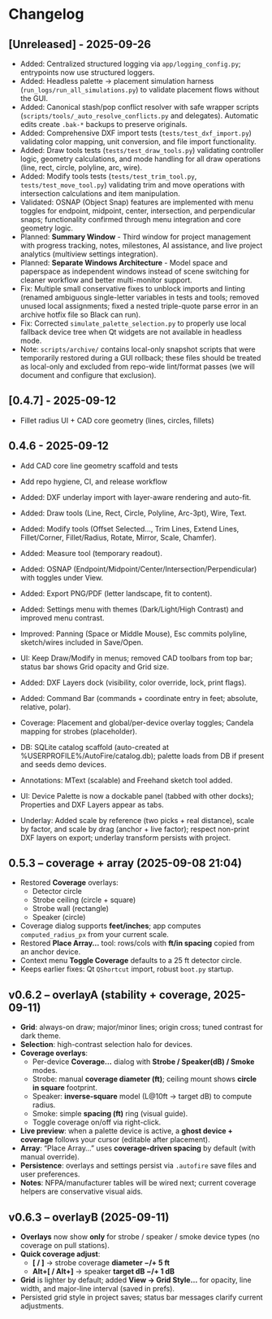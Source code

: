 # Changelog


## [Unreleased] - 2025-09-26
- Added: Centralized structured logging via `app/logging_config.py`; entrypoints now use structured loggers.
- Added: Headless palette → placement simulation harness (`run_logs/run_all_simulations.py`) to validate placement flows without the GUI.
- Added: Canonical stash/pop conflict resolver with safe wrapper scripts (`scripts/tools/_auto_resolve_conflicts.py` and delegates). Automatic edits create `.bak-*` backups to preserve originals.
- Added: Comprehensive DXF import tests (`tests/test_dxf_import.py`) validating color mapping, unit conversion, and file import functionality.
- Added: Draw tools tests (`tests/test_draw_tools.py`) validating controller logic, geometry calculations, and mode handling for all draw operations (line, rect, circle, polyline, arc, wire).
- Added: Modify tools tests (`tests/test_trim_tool.py`, `tests/test_move_tool.py`) validating trim and move operations with intersection calculations and item manipulation.
- Validated: OSNAP (Object Snap) features are implemented with menu toggles for endpoint, midpoint, center, intersection, and perpendicular snaps; functionality confirmed through menu integration and core geometry logic.
- Planned: **Summary Window** - Third window for project management with progress tracking, notes, milestones, AI assistance, and live project analytics (multiview settings integration).
- Planned: **Separate Windows Architecture** - Model space and paperspace as independent windows instead of scene switching for cleaner workflow and better multi-monitor support.
- Fix: Multiple small conservative fixes to unblock imports and linting (renamed ambiguous single-letter variables in tests and tools; removed unused local assignments; fixed a nested triple-quote parse error in an archive hotfix file so Black can run).
- Fix: Corrected `simulate_palette_selection.py` to properly use local fallback device tree when Qt widgets are not available in headless mode.
- Note: `scripts/archive/` contains local-only snapshot scripts that were temporarily restored during a GUI rollback; these files should be treated as local-only and excluded from repo-wide lint/format passes (we will document and configure that exclusion).

## [0.4.7] - 2025-09-12
- Fillet radius UI + CAD core geometry (lines, circles, fillets)

## 0.4.6 - 2025-09-12
- Add CAD core line geometry scaffold and tests
- Add repo hygiene, CI, and release workflow

- Added: DXF underlay import with layer-aware rendering and auto-fit.
- Added: Draw tools (Line, Rect, Circle, Polyline, Arc-3pt), Wire, Text.
- Added: Modify tools (Offset Selected…, Trim Lines, Extend Lines, Fillet/Corner, Fillet/Radius, Rotate, Mirror, Scale, Chamfer).
- Added: Measure tool (temporary readout).
- Added: OSNAP (Endpoint/Midpoint/Center/Intersection/Perpendicular) with toggles under View.
- Added: Export PNG/PDF (letter landscape, fit to content).
- Added: Settings menu with themes (Dark/Light/High Contrast) and improved menu contrast.
- Improved: Panning (Space or Middle Mouse), Esc commits polyline, sketch/wires included in Save/Open.
- UI: Keep Draw/Modify in menus; removed CAD toolbars from top bar; status bar shows Grid opacity and Grid size.
- Added: DXF Layers dock (visibility, color override, lock, print flags).
- Added: Command Bar (commands + coordinate entry in feet; absolute, relative, polar).
- Coverage: Placement and global/per-device overlay toggles; Candela mapping for strobes (placeholder).
- DB: SQLite catalog scaffold (auto-created at %USERPROFILE%/AutoFire/catalog.db); palette loads from DB if present and seeds demo devices.
- Annotations: MText (scalable) and Freehand sketch tool added.
- UI: Device Palette is now a dockable panel (tabbed with other docks); Properties and DXF Layers appear as tabs.
- Underlay: Added scale by reference (two picks + real distance), scale by factor, and scale by drag (anchor + live factor); respect non-print DXF layers on export; underlay transform persists with project.

## 0.5.3 – coverage + array (2025-09-08 21:04)
- Restored **Coverage** overlays:
  - Detector circle
  - Strobe ceiling (circle + square)
  - Strobe wall (rectangle)
  - Speaker (circle)
- Coverage dialog supports **feet/inches**; app computes `computed_radius_px` from your current scale.
- Restored **Place Array…** tool: rows/cols with **ft/in spacing** copied from an anchor device.
- Context menu **Toggle Coverage** defaults to a 25 ft detector circle.
- Keeps earlier fixes: Qt `QShortcut` import, robust `boot.py` startup.


## v0.6.2 – overlayA (stability + coverage, 2025-09-11)
- **Grid**: always-on draw; major/minor lines; origin cross; tuned contrast for dark theme.
- **Selection**: high-contrast selection halo for devices.
- **Coverage overlays**:
  - Per-device **Coverage…** dialog with **Strobe / Speaker(dB) / Smoke** modes.
  - Strobe: manual **coverage diameter (ft)**; ceiling mount shows **circle in square** footprint.
  - Speaker: **inverse-square** model (L@10ft → target dB) to compute radius.
  - Smoke: simple **spacing (ft)** ring (visual guide).
  - Toggle coverage on/off via right-click.
- **Live preview**: when a palette device is active, a **ghost device + coverage** follows your cursor (editable after placement).
- **Array**: “Place Array…” uses **coverage-driven spacing** by default (with manual override).
- **Persistence**: overlays and settings persist via `.autofire` save files and user preferences.
- **Notes**: NFPA/manufacturer tables will be wired next; current coverage helpers are conservative visual aids.


## v0.6.3 – overlayB (2025-09-11)
- **Overlays** now show **only** for strobe / speaker / smoke device types (no coverage on pull stations).
- **Quick coverage adjust**:
  - **[ / ]** → strobe coverage **diameter −/+ 5 ft**
  - **Alt+[ / Alt+]** → speaker **target dB −/+ 1 dB**
- **Grid** is lighter by default; added **View → Grid Style…** for opacity, line width, and major-line interval (saved in prefs).
- Persisted grid style in project saves; status bar messages clarify current adjustments.


